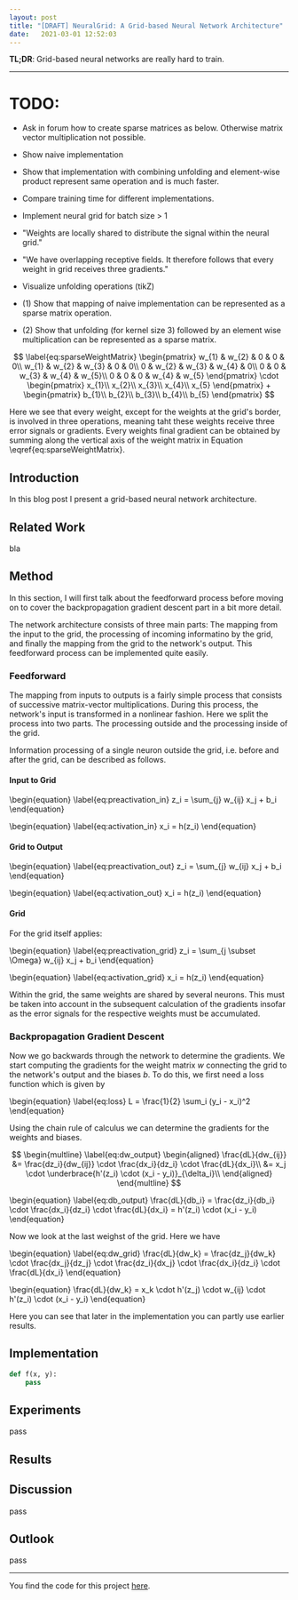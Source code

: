 ```yaml
---
layout: post
title: "[DRAFT] NeuralGrid: A Grid-based Neural Network Architecture"
date:   2021-03-01 12:52:03
---
```


**TL;DR**: Grid-based neural networks are really hard to train.

---

# TODO: 

- Ask in forum how to create sparse matrices as below. Otherwise matrix vector multiplication not possible.
- Show naive implementation
- Show that implementation with combining unfolding and element-wise product represent same operation and is much faster.
- Compare training time for different implementations.
- Implement neural grid for batch size > 1
- "Weights are locally shared to distribute the signal within the neural grid."
- "We have overlapping receptive fields. It therefore follows that every weight in grid receives three gradients."
- Visualize unfolding operations (tikZ)

- (1) Show that mapping of naive implementation can be represented as a sparse matrix operation.
- (2) Show that unfolding (for kernel size 3) followed by an element wise multiplication can be represented as a sparse matrix.

$$
\label{eq:sparseWeightMatrix}
\begin{pmatrix}
w_{1} & w_{2} & 0 & 0 & 0\\
w_{1} & w_{2} & w_{3} & 0 & 0\\
0 & w_{2} & w_{3} & w_{4} & 0\\
0 & 0 & w_{3} & w_{4} & w_{5}\\
0 & 0 & 0 & w_{4} & w_{5}
\end{pmatrix}
\cdot
\begin{pmatrix}
x_{1}\\
x_{2}\\
x_{3}\\
x_{4}\\
x_{5}
\end{pmatrix}
+
\begin{pmatrix}
b_{1}\\
b_{2}\\
b_{3}\\
b_{4}\\
b_{5}
\end{pmatrix}
$$

Here we see that every weight, except for the weights at the grid's border, is involved in three operations, meaning taht these weights receive three error signals or gradients. Every weights final gradient can be obtained by summing along the vertical axis of the weight matrix in Equation \eqref{eq:sparseWeightMatrix}.

## Introduction 

In this blog post I present a grid-based neural network architecture.

## Related Work

bla

## Method

In this section, I will first talk about the feedforward process before moving on to cover the backpropagation gradient descent part in a bit more detail.

The network architecture consists of three main parts: The mapping from the input to the grid, the processing of incoming informatino by the grid, and finally the mapping from the grid to the network's output. This feedforward process can be implemented quite easily.

### Feedforward

The mapping from inputs to outputs is a fairly simple process that consists of successive matrix-vector multiplications. During this process, the network's input is transformed in a nonlinear fashion. Here we split the process into two parts. The processing outside and the processing inside of the grid.

Information processing of a single neuron outside the grid, i.e. before and after the grid, can be described as follows.

#### Input to Grid

\begin{equation} \label{eq:preactivation_in}
    z_i = \sum_{j} w_{ij} x_j + b_i 
\end{equation}

\begin{equation} \label{eq:activation_in}
    x_i = h(z_i)
\end{equation}

#### Grid to Output

\begin{equation} \label{eq:preactivation_out}
    z_i = \sum_{j} w_{ij} x_j + b_i 
\end{equation}

\begin{equation} \label{eq:activation_out}
    x_i = h(z_i)
\end{equation}

#### Grid

For the grid itself applies:

\begin{equation} \label{eq:preactivation_grid}
    z_i = \sum_{j \subset \Omega} w_{ij} x_j + b_i 
\end{equation}

\begin{equation} \label{eq:activation_grid}
    x_i = h(z_i)
\end{equation}

Within the grid, the same weights are shared by several neurons. This must be taken into account in the subsequent calculation of the gradients insofar as the error signals for the respective weights must be accumulated.

### Backpropagation Gradient Descent

Now we go backwards through the network to determine the gradients. We start computing the gradients for the weight matrix $w$ connecting the grid to the network's output and the biases $b$. To do this, we first need a loss function which is given by

\begin{equation} \label{eq:loss}
L = \frac{1}{2} \sum_i (y_i - x_i)^2
\end{equation}

Using the chain rule of calculus we can determine the gradients for the weights and biases.

$$
\begin{multline} \label{eq:dw_output}
\begin{aligned}
\frac{dL}{dw_{ij}} &= \frac{dz_i}{dw_{ij}} \cdot \frac{dx_i}{dz_i} \cdot \frac{dL}{dx_i}\\
                   &= x_j \cdot \underbrace{h'(z_i) \cdot (x_i - y_i)}_{\delta_i}\\
\end{aligned}
\end{multline}
$$

\begin{equation} \label{eq:db_output}
\frac{dL}{db_i} = \frac{dz_i}{db_i} \cdot \frac{dx_i}{dz_i} \cdot \frac{dL}{dx_i}
= h'(z_i) \cdot (x_i - y_i)
\end{equation}

Now we look at the last weighst of the grid. Here we have

\begin{equation} \label{eq:dw_grid}
\frac{dL}{dw_k} = \frac{dz_j}{dw_k} \cdot \frac{dx_j}{dz_j} \cdot \frac{dz_i}{dx_j} \cdot \frac{dx_i}{dz_i} \cdot \frac{dL}{dx_i}
\end{equation}

\begin{equation}
\frac{dL}{dw_k} = x_k \cdot h'(z_j) \cdot w_{ij} \cdot h'(z_i) \cdot (x_i - y_i)
\end{equation}

Here you can see that later in the implementation you can partly use earlier results.

## Implementation

```python
def f(x, y):
    pass
```

## Experiments

pass

## Results

## Discussion

pass

## Outlook

pass

---

You find the code for this project [here][github_code].

<!-- Links -->

[github_code]: https://github.com/KaiFabi/NeuralGrid
